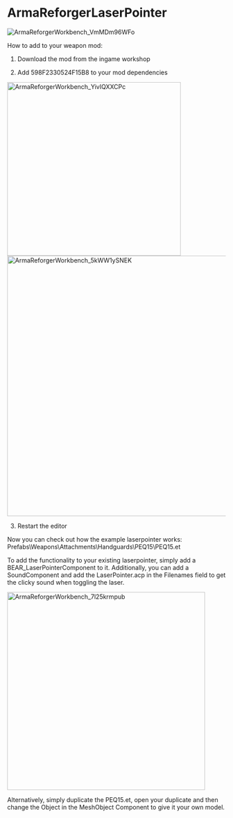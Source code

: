# ArmaReforgerLaserPointer
![ArmaReforgerWorkbench_VmMDm96WFo](https://user-images.githubusercontent.com/62651909/173182834-fbcebb0b-87c6-48b4-a7a7-46cbc4b58591.jpg)


How to add to your weapon mod:

1. Download the mod from the ingame workshop

3. Add 598F2330524F15B8 to your mod dependencies 
<img width="400" alt="ArmaReforgerWorkbench_YivIQXXCPc" src="https://user-images.githubusercontent.com/62651909/173182617-8b72d7e7-25dc-4a5d-8a0f-e9c64a69e704.png">
<img width="600" alt="ArmaReforgerWorkbench_5kWW1ySNEK" src="https://user-images.githubusercontent.com/62651909/173182619-deadcea2-99d5-4589-82cb-8996d7b27fb5.png">

3. Restart the editor


Now you can check out how the example laserpointer works: Prefabs\Weapons\Attachments\Handguards\PEQ15\PEQ15.et

To add the functionality to your existing laserpointer, simply add a BEAR_LaserPointerComponent to it.
Additionally, you can add a SoundComponent and add the LaserPointer.acp in the Filenames field to get the clicky sound when toggling the laser.

<img width="456" alt="ArmaReforgerWorkbench_7l25krmpub" src="https://user-images.githubusercontent.com/62651909/173182773-2bc722bd-5a18-4e5e-a5f8-59f014f7377e.png">


Alternatively, simply duplicate the PEQ15.et, open your duplicate and then change the Object in the MeshObject Component to give it your own model.
